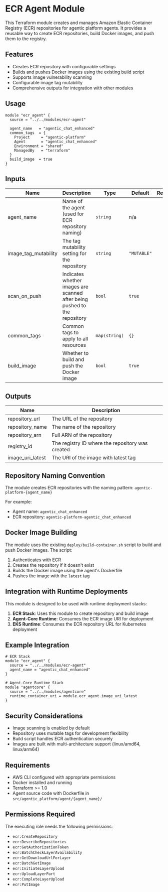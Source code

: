 # ECR Agent Module

This Terraform module creates and manages Amazon Elastic Container Registry (ECR) repositories for agentic platform agents. It provides a reusable way to create ECR repositories, build Docker images, and push them to the registry.

## Features

- Creates ECR repository with configurable settings
- Builds and pushes Docker images using the existing build script
- Supports image vulnerability scanning
- Configurable image tag mutability
- Comprehensive outputs for integration with other modules

## Usage

```hcl
module "ecr_agent" {
  source = "../../modules/ecr-agent"

  agent_name   = "agentic_chat_enhanced"
  common_tags  = {
    Project     = "agentic-platform"
    Agent       = "agentic_chat_enhanced"
    Environment = "shared"
    ManagedBy   = "terraform"
  }
  build_image  = true
}
```

## Inputs

| Name | Description | Type | Default | Required |
|------|-------------|------|---------|:--------:|
| agent_name | Name of the agent (used for ECR repository naming) | `string` | n/a | yes |
| image_tag_mutability | The tag mutability setting for the repository | `string` | `"MUTABLE"` | no |
| scan_on_push | Indicates whether images are scanned after being pushed to the repository | `bool` | `true` | no |
| common_tags | Common tags to apply to all resources | `map(string)` | `{}` | no |
| build_image | Whether to build and push the Docker image | `bool` | `true` | no |

## Outputs

| Name | Description |
|------|-------------|
| repository_url | The URL of the repository |
| repository_name | The name of the repository |
| repository_arn | Full ARN of the repository |
| registry_id | The registry ID where the repository was created |
| image_uri_latest | The URI of the image with latest tag |

## Repository Naming Convention

The module creates ECR repositories with the naming pattern: `agentic-platform-{agent_name}`

For example:
- Agent name: `agentic_chat_enhanced`
- ECR repository: `agentic-platform-agentic_chat_enhanced`

## Docker Image Building

The module uses the existing `deploy/build-container.sh` script to build and push Docker images. The script:

1. Authenticates with ECR
2. Creates the repository if it doesn't exist
3. Builds the Docker image using the agent's Dockerfile
4. Pushes the image with the `latest` tag

## Integration with Runtime Deployments

This module is designed to be used with runtime deployment stacks:

1. **ECR Stack**: Uses this module to create repository and build image
2. **Agent-Core Runtime**: Consumes the ECR image URI for deployment
3. **EKS Runtime**: Consumes the ECR repository URL for Kubernetes deployment

## Example Integration

```hcl
# ECR Stack
module "ecr_agent" {
  source = "../../modules/ecr-agent"
  agent_name = "agentic_chat_enhanced"
}

# Agent-Core Runtime Stack
module "agentcore" {
  source = "../../modules/agentcore"
  runtime_container_uri = module.ecr_agent.image_uri_latest
}
```

## Security Considerations

- Image scanning is enabled by default
- Repository uses mutable tags for development flexibility
- Build script handles ECR authentication securely
- Images are built with multi-architecture support (linux/amd64, linux/arm64)

## Requirements

- AWS CLI configured with appropriate permissions
- Docker installed and running
- Terraform >= 1.0
- Agent source code with Dockerfile in `src/agentic_platform/agent/{agent_name}/`

## Permissions Required

The executing role needs the following permissions:
- `ecr:CreateRepository`
- `ecr:DescribeRepositories`
- `ecr:GetAuthorizationToken`
- `ecr:BatchCheckLayerAvailability`
- `ecr:GetDownloadUrlForLayer`
- `ecr:BatchGetImage`
- `ecr:InitiateLayerUpload`
- `ecr:UploadLayerPart`
- `ecr:CompleteLayerUpload`
- `ecr:PutImage`
